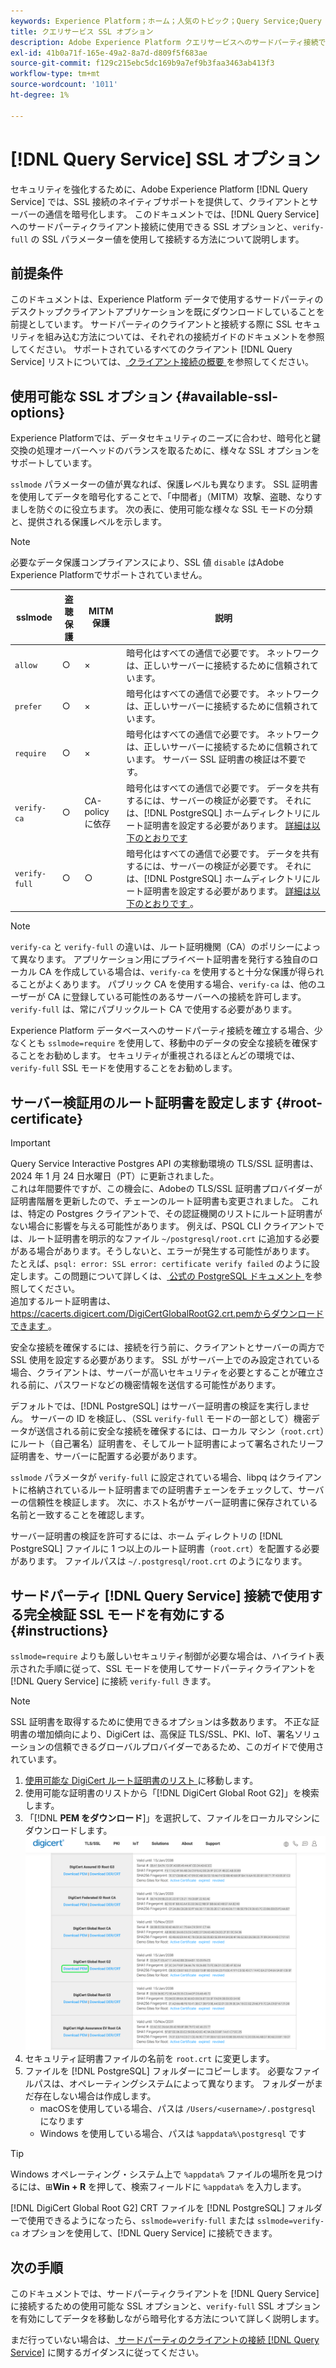 ```yaml
---
keywords: Experience Platform；ホーム；人気のトピック；Query Service;Query Service；接続；Query Service への接続；SSL;ssl;sslmode;
title: クエリサービス SSL オプション
description: Adobe Experience Platform クエリサービスへのサードパーティ接続での SSL サポートと、完全検証 SSL モードを使用した接続方法について説明します。
exl-id: 41b0a71f-165e-49a2-8a7d-d809f5f683ae
source-git-commit: f129c215ebc5dc169b9a7ef9b3faa3463ab413f3
workflow-type: tm+mt
source-wordcount: '1011'
ht-degree: 1%

---
```


# [!DNL Query Service] SSL オプション

セキュリティを強化するために、Adobe Experience Platform [!DNL Query Service] では、SSL 接続のネイティブサポートを提供して、クライアントとサーバーの通信を暗号化します。 このドキュメントでは、[!DNL Query Service] へのサードパーティクライアント接続に使用できる SSL オプションと、`verify-full` の SSL パラメーター値を使用して接続する方法について説明します。

## 前提条件

このドキュメントは、Experience Platform データで使用するサードパーティのデスクトップクライアントアプリケーションを既にダウンロードしていることを前提としています。 サードパーティのクライアントと接続する際に SSL セキュリティを組み込む方法については、それぞれの接続ガイドのドキュメントを参照してください。 サポートされているすべてのクライアント [!DNL Query Service] リストについては、[ クライアント接続の概要 ](./overview.md) を参照してください。

## 使用可能な SSL オプション {#available-ssl-options}

Experience Platformでは、データセキュリティのニーズに合わせ、暗号化と鍵交換の処理オーバーヘッドのバランスを取るために、様々な SSL オプションをサポートしています。

`sslmode` パラメーターの値が異なれば、保護レベルも異なります。 SSL 証明書を使用してデータを暗号化することで、「中間者」（MITM）攻撃、盗聴、なりすましを防ぐのに役立ちます。 次の表に、使用可能な様々な SSL モードの分類と、提供される保護レベルを示します。

>[!NOTE]
>
> 必要なデータ保護コンプライアンスにより、SSL 値 `disable` はAdobe Experience Platformでサポートされていません。

| sslmode | 盗聴保護 | MITM 保護 | 説明 |
|---|---|---|---|
| `allow` | ○ | × | 暗号化はすべての通信で必要です。 ネットワークは、正しいサーバーに接続するために信頼されています。 |
| `prefer` | ○ | × | 暗号化はすべての通信で必要です。 ネットワークは、正しいサーバーに接続するために信頼されています。 |
| `require` | ○ | × | 暗号化はすべての通信で必要です。 ネットワークは、正しいサーバーに接続するために信頼されています。 サーバー SSL 証明書の検証は不要です。 |
| `verify-ca` | ○ | CA-policy に依存 | 暗号化はすべての通信で必要です。 データを共有するには、サーバーの検証が必要です。 それには、[!DNL PostgreSQL] ホームディレクトリにルート証明書を設定する必要があります。 [ 詳細は以下のとおりです ](#instructions) |
| `verify-full` | ○ | ○ | 暗号化はすべての通信で必要です。 データを共有するには、サーバーの検証が必要です。 それには、[!DNL PostgreSQL] ホームディレクトリにルート証明書を設定する必要があります。 [ 詳細は以下のとおりです ](#instructions)。 |

>[!NOTE]
>
>`verify-ca` と `verify-full` の違いは、ルート証明機関（CA）のポリシーによって異なります。 アプリケーション用にプライベート証明書を発行する独自のローカル CA を作成している場合は、`verify-ca` を使用すると十分な保護が得られることがよくあります。 パブリック CA を使用する場合、`verify-ca` は、他のユーザーが CA に登録している可能性のあるサーバーへの接続を許可します。 `verify-full` は、常にパブリックルート CA で使用する必要があります。

Experience Platform データベースへのサードパーティ接続を確立する場合、少なくとも `sslmode=require` を使用して、移動中のデータの安全な接続を確保することをお勧めします。 セキュリティが重視されるほとんどの環境では、`verify-full` SSL モードを使用することをお勧めします。

## サーバー検証用のルート証明書を設定します {#root-certificate}

>[!IMPORTANT]
>
>Query Service Interactive Postgres API の実稼動環境の TLS/SSL 証明書は、2024 年 1 月 24 日水曜日（PT）に更新されました。<br> これは年間要件ですが、この機会に、Adobeの TLS/SSL 証明書プロバイダーが証明書階層を更新したので、チェーンのルート証明書も変更されました。 これは、特定の Postgres クライアントで、その認証機関のリストにルート証明書がない場合に影響を与える可能性があります。 例えば、PSQL CLI クライアントでは、ルート証明書を明示的なファイル `~/postgresql/root.crt` に追加する必要がある場合があります。そうしないと、エラーが発生する可能性があります。 たとえば、`psql: error: SSL error: certificate verify failed` のように設定します。この問題について詳しくは、[ 公式の PostgreSQL ドキュメント ](https://www.postgresql.org/docs/current/libpq-ssl.html#LIBQ-SSL-CERTIFICATES) を参照してください。<br> 追加するルート証明書は、[https://cacerts.digicert.com/DigiCertGlobalRootG2.crt.pemからダウンロードできます ](https://cacerts.digicert.com/DigiCertGlobalRootG2.crt.pem)。

安全な接続を確保するには、接続を行う前に、クライアントとサーバーの両方で SSL 使用を設定する必要があります。 SSL がサーバー上でのみ設定されている場合、クライアントは、サーバーが高いセキュリティを必要とすることが確立される前に、パスワードなどの機密情報を送信する可能性があります。

デフォルトでは、[!DNL PostgreSQL] はサーバー証明書の検証を実行しません。 サーバーの ID を検証し、（SSL `verify-full` モードの一部として）機密データが送信される前に安全な接続を確保するには、ローカル マシン（`root.crt`）にルート（自己署名）証明書を、そしてルート証明書によって署名されたリーフ証明書を、サーバーに配置する必要があります。

`sslmode` パラメータが `verify-full` に設定されている場合、libpq はクライアントに格納されているルート証明書までの証明書チェーンをチェックして、サーバーの信頼性を検証します。 次に、ホスト名がサーバー証明書に保存されている名前と一致することを確認します。

サーバー証明書の検証を許可するには、ホーム ディレクトリの [!DNL PostgreSQL] ファイルに 1 つ以上のルート証明書（`root.crt`）を配置する必要があります。 ファイルパスは `~/.postgresql/root.crt` のようになります。

## サードパーティ [!DNL Query Service] 接続で使用する完全検証 SSL モードを有効にする {#instructions}

`sslmode=require` よりも厳しいセキュリティ制御が必要な場合は、ハイライト表示された手順に従って、SSL モードを使用してサードパーティクライアントを [!DNL Query Service] に接続 `verify-full` きます。

>[!NOTE]
>
>SSL 証明書を取得するために使用できるオプションは多数あります。 不正な証明書の増加傾向により、DigiCert は、高保証 TLS/SSL、PKI、IoT、署名ソリューションの信頼できるグローバルプロバイダーであるため、このガイドで使用されています。

1. [ 使用可能な DigiCert ルート証明書のリスト ](https://www.digicert.com/kb/digicert-root-certificates.htm) に移動します。
1. 使用可能な証明書のリストから「[!DNL DigiCert Global Root G2]」を検索します。
1. 「[!DNL **PEM をダウンロード**]」を選択して、ファイルをローカルマシンにダウンロードします。
   ![ 「PEM をダウンロード」がハイライト表示された、使用可能な DigiCert ルート証明書のリスト ](../images/clients/ssl-modes/digicert.png)
1. セキュリティ証明書ファイルの名前を `root.crt` に変更します。
1. ファイルを [!DNL PostgreSQL] フォルダーにコピーします。 必要なファイルパスは、オペレーティングシステムによって異なります。 フォルダーがまだ存在しない場合は作成します。
   - macOSを使用している場合、パスは `/Users/<username>/.postgresql` になります
   - Windows を使用している場合、パスは `%appdata%\postgresql` です

>[!TIP]
>
>Windows オペレーティング・システム上で `%appdata%` ファイルの場所を見つけるには、⊞**Win + R** を押して、検索フィールドに `%appdata%` を入力します。

[!DNL DigiCert Global Root G2] CRT ファイルを [!DNL PostgreSQL] フォルダーで使用できるようになったら、`sslmode=verify-full` または `sslmode=verify-ca` オプションを使用して、[!DNL Query Service] に接続できます。

## 次の手順

このドキュメントでは、サードパーティクライアントを [!DNL Query Service] に接続するための使用可能な SSL オプションと、`verify-full` SSL オプションを有効にしてデータを移動しながら暗号化する方法について詳しく説明します。

まだ行っていない場合は、[ サードパーティのクライアントの接続  [!DNL Query Service]](./overview.md) に関するガイダンスに従ってください。
